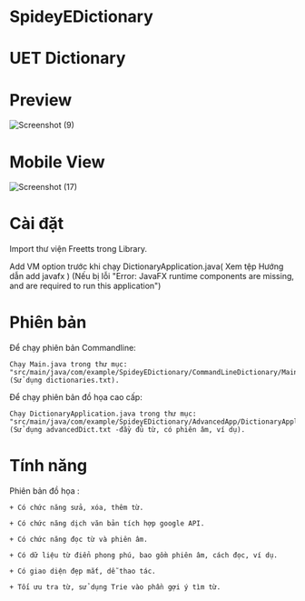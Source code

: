 # SpideyEDictionary
# UET Dictionary

# Preview
![Screenshot (9)](https://user-images.githubusercontent.com/92159614/137613180-bda75f31-028a-449d-bc33-2f7fcc05c862.png)

# Mobile View
![Screenshot (17)](https://user-images.githubusercontent.com/92159614/137856862-b459785c-6082-4da9-a3d6-c3f46e16aa12.png)

# Cài đặt
 Import thư viện Freetts trong Library.
 
 Add VM option trước khi chạy DictionaryApplication.java( Xem tệp Hướng dẫn add javafx ) 
 (Nếu bị lỗi "Error: JavaFX runtime components are missing, and are required to run this application")

# Phiên bản
 Để chạy phiên bản Commandline:

	Chạy Main.java trong thư mục:
	"src/main/java/com/example/SpideyEDictionary/CommandLineDictionary/Main.java".
	(Sử dụng dictionaries.txt).
	
 Để chạy phiên bản đồ họa cao cấp: 

	Chạy DictionaryApplication.java trong thư mục:
	"src/main/java/com/example/SpideyEDictionary/AdvancedApp/DictionaryApplication.java".
	(Sử dụng advancedDict.txt -đầy đủ từ, có phiên âm, ví dụ).

# Tính năng
 Phiên bản đồ họa :

	+ Có chức năng sửa, xóa, thêm từ.
	
	+ Có chức năng dịch văn bản tích hợp google API.
	
	+ Có chức năng đọc từ và phiên âm.
	
	+ Có dữ liệu từ điển phong phú, bao gồm phiên âm, cách đọc, ví dụ.
	
	+ Có giao diện đẹp mắt, dễ thao tác.
	
	+ Tối ưu tra từ, sử dụng Trie vào phần gợi ý tìm từ.
